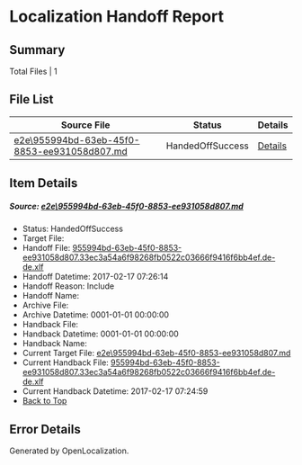 # <a name='report-top'></a> Localization Handoff Report

## Summary
 Total Files | 1

## File List
 Source File | Status | Details 
 ----------- | ------ | ------- 
 [e2e\955994bd-63eb-45f0-8853-ee931058d807.md](https://github.com/OpenLocalizationTestOrg/ol-test0/blob/74d2cba78068d2fe6fa63e808c778f2d9b50c47b/e2e/955994bd-63eb-45f0-8853-ee931058d807.md) | HandedOffSuccess | [Details](#206ad0035de9efaedcfc6fce6bc7fb9cd3f65af33)

## Item Details
##### <a name='206ad0035de9efaedcfc6fce6bc7fb9cd3f65af33'></a> Source: [e2e\955994bd-63eb-45f0-8853-ee931058d807.md](https://github.com/OpenLocalizationTestOrg/ol-test0/blob/74d2cba78068d2fe6fa63e808c778f2d9b50c47b/e2e/955994bd-63eb-45f0-8853-ee931058d807.md)
* Status: HandedOffSuccess
* Target File: 
* Handoff File: [955994bd-63eb-45f0-8853-ee931058d807.33ec3a54a6f98268fb0522c03666f9416f6bb4ef.de-de.xlf](https://github.com/OpenLocalizationTestOrg/ol-test0-handoff/blob/132b60ff2490400306f32627ca23adbc02e5e97f/ol-handoff/OpenLocalizationTestOrg/ol-test0-dede/xinjiang/ht/955994bd-63eb-45f0-8853-ee931058d807.33ec3a54a6f98268fb0522c03666f9416f6bb4ef.de-de.xlf)
* Handoff Datetime: 2017-02-17 07:26:14
* Handoff Reason: Include
* Handoff Name: 
* Archive File: 
* Archive Datetime: 0001-01-01 00:00:00
* Handback File: 
* Handback Datetime: 0001-01-01 00:00:00
* Handback Name: 
* Current Target File: [e2e\955994bd-63eb-45f0-8853-ee931058d807.md](https://github.com/OpenLocalizationTestOrg/ol-test0-dede/blob/91474850ed3b9de72e21cbec4441768f91618904/e2e/955994bd-63eb-45f0-8853-ee931058d807.md)
* Current Handback File: [955994bd-63eb-45f0-8853-ee931058d807.33ec3a54a6f98268fb0522c03666f9416f6bb4ef.de-de.xlf](https://github.com/OpenLocalizationTestOrg/ol-test0-handback/blob/8902fb2b3b3777881213e993a82a3f55dbb8aff0/ol-handback/OpenLocalizationTestOrg/ol-test0-dede/xinjiang/ht/955994bd-63eb-45f0-8853-ee931058d807.33ec3a54a6f98268fb0522c03666f9416f6bb4ef.de-de.xlf)
* Current Handback Datetime: 2017-02-17 07:24:59
* [Back to Top](#report-top)


## Error Details

Generated by OpenLocalization.
